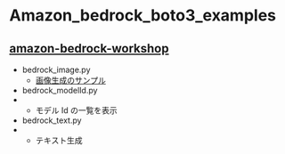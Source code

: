 # Amazon_bedrock_boto3_examples

[amazon-bedrock-workshop](https://github.com/aws-samples/amazon-bedrock-workshop/tree/main)
---

* bedrock_image.py
  - [画像生成のサンプル](https://github.com/aws-samples/amazon-bedrock-workshop/blob/main/05_Image/Bedrock%20Stable%20Diffusion%20XL.ipynb)
* bedrock_modelId.py
* - モデル Id の一覧を表示
* bedrock_text.py
* - テキスト生成

